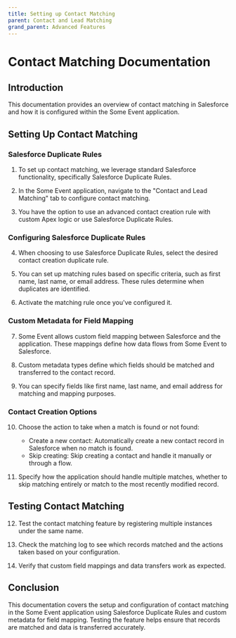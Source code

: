 ```yaml
---
title: Setting up Contact Matching
parent: Contact and Lead Matching
grand_parent: Advanced Features
---
```


# Contact Matching Documentation

## Introduction
This documentation provides an overview of contact matching in Salesforce and how it is configured within the Some Event application.

## Setting Up Contact Matching

### Salesforce Duplicate Rules
1. To set up contact matching, we leverage standard Salesforce functionality, specifically Salesforce Duplicate Rules.

2. In the Some Event application, navigate to the "Contact and Lead Matching" tab to configure contact matching.

3. You have the option to use an advanced contact creation rule with custom Apex logic or use Salesforce Duplicate Rules.

### Configuring Salesforce Duplicate Rules
4. When choosing to use Salesforce Duplicate Rules, select the desired contact creation duplicate rule.

5. You can set up matching rules based on specific criteria, such as first name, last name, or email address. These rules determine when duplicates are identified.

6. Activate the matching rule once you've configured it.

### Custom Metadata for Field Mapping
7. Some Event allows custom field mapping between Salesforce and the application. These mappings define how data flows from Some Event to Salesforce.

8. Custom metadata types define which fields should be matched and transferred to the contact record.

9. You can specify fields like first name, last name, and email address for matching and mapping purposes.

### Contact Creation Options
10. Choose the action to take when a match is found or not found:
    - Create a new contact: Automatically create a new contact record in Salesforce when no match is found.
    - Skip creating: Skip creating a contact and handle it manually or through a flow.

11. Specify how the application should handle multiple matches, whether to skip matching entirely or match to the most recently modified record.

## Testing Contact Matching

12. Test the contact matching feature by registering multiple instances under the same name.

13. Check the matching log to see which records matched and the actions taken based on your configuration.

14. Verify that custom field mappings and data transfers work as expected.

## Conclusion
This documentation covers the setup and configuration of contact matching in the Some Event application using Salesforce Duplicate Rules and custom metadata for field mapping. Testing the feature helps ensure that records are matched and data is transferred accurately.
